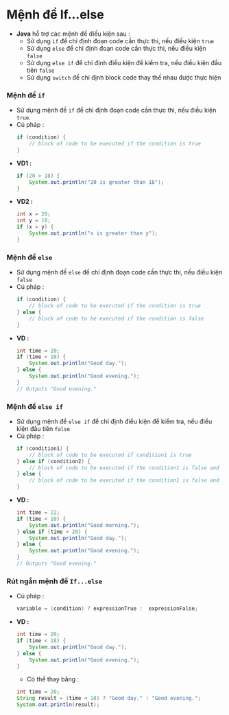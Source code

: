 # Mệnh đề If...else
- **Java** hỗ trợ các mệnh đề điều kiện sau :
    - Sử dụng `if` để chỉ định đoạn code cần thực thi, nếu điều kiện `true`
    - Sử dụng `else` để chỉ định đoạn code cần thực thi, nếu điều kiện `false`
    - Sử dụng `else if` để chỉ định điều kiện để kiểm tra, nếu điều kiện đầu tiên `false`
    - Sử dụng `switch` để chỉ định block code thay thế nhau được thực hiện
### **Mệnh đề `if`**
- Sử dụng mệnh đề `if` để chỉ định đoạn code cần thực thi, nếu điều kiện `true`.
- Cú pháp :
    ```java
    if (condition) {
        // block of code to be executed if the condition is true
    }
    ```
- **VD1 :**
    ```java
    if (20 > 18) {
        System.out.println("20 is greater than 18");
    }
    ```
- **VD2 :**
    ```java
    int x = 20;
    int y = 18;
    if (x > y) {
        System.out.println("x is greater than y");
    }
    ```
### **Mệnh đề `else`**
- Sử dụng mệnh đề `else` để chỉ định đoạn code cần thực thi, nếu điều kiện `false`
- Cú pháp :
    ```java
    if (condition) {
        // block of code to be executed if the condition is true
    } else {
        // block of code to be executed if the condition is false
    }
    ```
- **VD :**
    ```java
    int time = 20;
    if (time < 18) {
        System.out.println("Good day.");
    } else {
        System.out.println("Good evening.");
    }
    // Outputs "Good evening."
    ```
### **Mệnh đề `else if`**
- Sử dụng mệnh đề `else if` để chỉ định điều kiện để kiểm tra, nếu điều kiện đầu tiên `false`
- Cú pháp :
    ```java
    if (condition1) {
        // block of code to be executed if condition1 is true
    } else if (condition2) {
        // block of code to be executed if the condition1 is false and condition2 is true
    } else {
        // block of code to be executed if the condition1 is false and condition2 is false
    }
    ```
- **VD :**
    ```java
    int time = 22;
    if (time < 10) {
        System.out.println("Good morning.");
    } else if (time < 20) {
        System.out.println("Good day.");
    } else {
        System.out.println("Good evening.");
    }
    // Outputs "Good evening."
    ```
### **Rút ngắn mệnh đề `If...else`**
- Cú pháp :
    ```java
    variable = (condition) ? expressionTrue :  expressionFalse;
    ```
- **VD :**
    ```java
    int time = 20;
    if (time < 18) {
        System.out.println("Good day.");
    } else {
        System.out.println("Good evening.");
    }
    ```
    - Có thể thay bằng :
    ```java
    int time = 20;
    String result = (time < 18) ? "Good day." : "Good evening.";
    System.out.println(result);
    ```